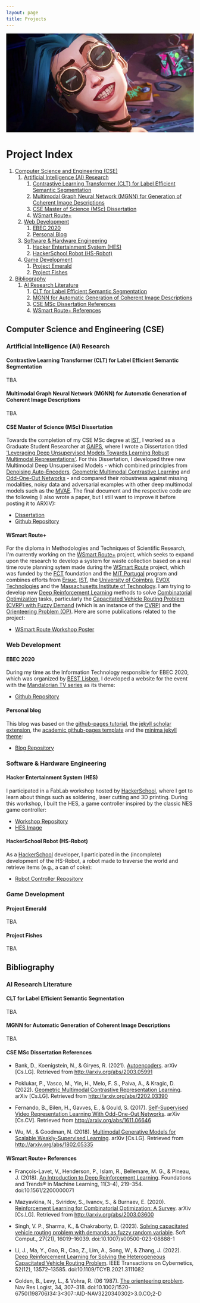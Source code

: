 ```yaml
---
layout: page
title: Projects
---
```

![Jinx from Arcane, a League of Legends Series, wearing soldering googles](images/Ella-Purnell-Jinx-Arcane-League-of-Legends.webp)
# Project Index
1. [Computer Science and Engineering (CSE)](#computer-science-and-engineering-cse)
    1. [Artificial Intelligence (AI) Research](#artificial-intelligence-ai-research)
        1. [Contrastive Learning Transformer (CLT) for Label Efficient Semantic Segmentation](#contrastive-learning-transformer-clt-for-label-efficient-semantic-segmentation)
        2. [Multimodal Graph Neural Network (MGNN) for Generation of Coherent Image Descriptions](#multimodal-graph-neural-network-mgnn-for-automatic-generation-of-coherent-image-descriptions)
        3. [CSE Master of Science (MSc) Dissertation](#cse-master-of-science-msc-dissertation)
        4. [WSmart Route+](#wsmart-route)
    2. [Web Development](#web-development)
        1. [EBEC 2020](#ebec-2020)
        2. [Personal Blog](#personal-blog)
    3. [Software & Hardware Engineering](#software--hardware-engineering)
        1. [Hacker Entertainment System (HES)](#hacker-entertainment-system-hes)
        2. [HackerSchool Robot (HS-Robot)](#hackerschool-robot-hs-robot)
    4. [Game Development](#game-development)
        1. [Project Emerald](#project-emerald)
        2. [Project Fishes](#project-fishes)
2. [Bibliography](#bibliography)
    1. [AI Research Literature](#ai-research-literature)
        1. [CLT for Label Efficient Semantic Segmentation](#clt-for-label-efficient-semantic-segmentation)
        2. [MGNN for Automatic Generation of Coherent Image Descriptions](#mgnn-for-automatic-generation-of-coherent-image-descriptions)
        3. [CSE MSc Dissertation References](#cse-msc-dissertation-references)
        4. [WSmart Route+ References](#wsmart-route-references)

## Computer Science and Engineering (CSE)
### Artificial Intelligence (AI) Research
#### Contrastive Learning Transformer (CLT) for Label Efficient Semantic Segmentation
TBA
#### Multimodal Graph Neural Network (MGNN) for Automatic Generation of Coherent Image Descriptions
TBA
#### CSE Master of Science (MSc) Dissertation
Towards the completion of my CSE MSc degree at [IST](https://tecnico.ulisboa.pt/en/), I worked as a Graduate Student Researcher at [GAIPS](https://gaips.inesc-id.pt/), where I wrote a Dissertation titled ['Leveraging Deep Unsupervised Models Towards Learning Robust Multimodal Representations'](docs/IST_UL___MEIC_Thesis___Dissertacao_final__Copy_.pdf). For this Dissertation, I developed three new Multimodal Deep Unsupervised Models - which combined principles from [Denoising Auto-Encoders](docs/literature/papers/autoencoders.pdf), [Geometric Multimodal Contrastive Learning](docs/literature/papers/geometric_multimodal_cl.pdf) and [Odd-One-Out Networks](docs/literature/papers/ssl_video_ooo_nets.pdf) - and compared their robustness against missing modalities, noisy data and adversarial examples with other deep multimodal models such as the [MVAE](docs/literature/papers/multimodal_gen_models_scalable_wsl.pdf). The final document and the respective code are the following (I also wrote a paper, but I still want to improve it before posting it to ARXIV):
- [Dissertation](docs/IST_UL___MEIC_Thesis___Dissertacao_final__Copy_.pdf)
- [Github Repository](https://github.com/ACFPeacekeeper/rgmc)

#### WSmart Route+
For the diploma in Methodologies and Techniques of Scientific Research, I'm currently working on the [WSmart Route+](https://cegist.tecnico.ulisboa.pt/projects/wsmart-route-towards-smart-waste-collection-route-planning-system) project, which seeks to expand upon the research to develop a system for waste collection based on a real time route planning sytem made during the [WSmart Route](https://wsmartroute.tecnico.ulisboa.pt/#title) project, which was funded by the [FCT](https://www.fct.pt/en/) foundation and the [MIT Portugal](https://mitportugal.org/) program and combines efforts from [Ersuc](https://ersuc.pt/), [IST](https://tecnico.ulisboa.pt/en/), the [University of Coimbra](https://www.uc.pt/), [EVOX Technologies](https://evox.pt/) and the [Massachusetts Institute of Technology](https://www.mit.edu/). I am trying to develop new [Deep Reinforcement Learning](docs/literature/papers/intro_drl.pdf) methods to solve [Combinatorial Optimization](docs/literature/papers/rl_co.pdf) tasks, particularly the [Capacitated Vehicle Routing Problem (CVRP) with Fuzzy Demand](docs/literature/papers/solving_cvrp_demands_fuzzy_rv.pdf) (which is an instance of the [CVRP](docs/literature/papers/drl_solving_het_cvrp.pdf)) and  the [Orienteering Problem (OP)](docs/literature/papers/orienteering.pdf). Here are some publications related to the project:
- [WSmart Route Workshop Poster](images/workshop_posters/workshop-poster.png)

### Web Development
#### EBEC 2020
During my time as the Information Technology responsible for EBEC 2020, which was organized by [BEST Lisbon](https://best.tecnico.ulisboa.pt/), I developed a website for the event with the [Mandalorian TV series](https://www.imdb.com/title/tt8111088/) as its theme:
- [Github Repository](https://github.com/ACFPeacekeeper/ebec2020)

#### Personal blog
This blog was based on the [github-pages tutorial](https://github.com/skills/github-pages), the [jekyll scholar extension](https://github.com/inukshuk/jekyll-scholar/tree/main), the [academic github-pages template](https://github.com/academicpages/academicpages.github.io) and the [minima jekyll theme](https://github.com/jekyll/minima):
- [Blog Repository](https://github.com/ACFPeacekeeper/github-pages)

### Software & Hardware Engineering
#### Hacker Entertainment System (HES)
I participated in a FabLab workshop hosted by [HackerSchool](https://hackerschool.tecnico.ulisboa.pt/), where I got to learn about things such as soldering, laser cutting and 3D printing. During this workshop, I built the HES, a game controller inspired by the classic NES game controller:
- [Workshop Repository](https://github.com/ACFPeacekeeper/HES)
- [HES Image](images/hes.jpeg)

#### HackerSchool Robot (HS-Robot)
As a [HackerSchool](https://hackerschool.tecnico.ulisboa.pt/) developer, I participated in the (incomplete) development of the HS-Robot, a robot made to traverse the world and retrieve items (e.g., a can of coke):
- [Robot Controller Repository](https://github.com/ACFPeacekeeper/HS-Robot-Controller)

### Game Development
#### Project Emerald
TBA

#### Project Fishes
TBA

## Bibliography
### AI Research Literature
#### CLT for Label Efficient Semantic Segmentation
TBA

#### MGNN for Automatic Generation of Coherent Image Descriptions
TBA

#### CSE MSc Dissertation References
- Bank, D., Koenigstein, N., & Giryes, R. (2021). [Autoencoders](docs/literature/papers/autoencoders.pdf). arXiv [Cs.LG]. Retrieved from http://arxiv.org/abs/2003.05991

- Poklukar, P., Vasco, M., Yin, H., Melo, F. S., Paiva, A., & Kragic, D. (2022). [Geometric Multimodal Contrastive Representation Learning](docs/literature/papers/geometric_multimodal_cl.pdf). arXiv [Cs.LG]. Retrieved from http://arxiv.org/abs/2202.03390

- Fernando, B., Bilen, H., Gavves, E., & Gould, S. (2017). [Self-Supervised Video Representation Learning With Odd-One-Out Networks](docs/literature/papers/ssl_video_ooo_nets.pdf). arXiv [Cs.CV]. Retrieved from http://arxiv.org/abs/1611.06646

- Wu, M., & Goodman, N. (2018). [Multimodal Generative Models for Scalable Weakly-Supervised Learning](docs/literature/papers/multimodal_gen_models_scalable_wsl.pdf). arXiv [Cs.LG]. Retrieved from http://arxiv.org/abs/1802.05335

#### WSmart Route+ References
- François-Lavet, V., Henderson, P., Islam, R., Bellemare, M. G., & Pineau, J. (2018). [An Introduction to Deep Reinforcement Learning](docs/literature/papers/intro_drl.pdf). Foundations and Trends® in Machine Learning, 11(3–4), 219–354. doi:10.1561/2200000071

- Mazyavkina, N., Sviridov, S., Ivanov, S., & Burnaev, E. (2020). [Reinforcement Learning for Combinatorial Optimization: A Survey](docs/literature/papers/rl_co.pdf). arXiv [Cs.LG]. Retrieved from http://arxiv.org/abs/2003.03600

- Singh, V. P., Sharma, K., & Chakraborty, D. (2023). [Solving capacitated vehicle routing problem with demands as fuzzy random variable](docs/literature/papers/solving_cvrp_demands_fuzzy_rv.pdf). Soft Comput., 27(21), 16019–16039. doi:10.1007/s00500-023-08888-1

- Li, J., Ma, Y., Gao, R., Cao, Z., Lim, A., Song, W., & Zhang, J. (2022). [Deep Reinforcement Learning for Solving the Heterogeneous Capacitated Vehicle Routing Problem](docs/literature/papers/drl_solving_het_cvrp.pdf). IEEE Transactions on Cybernetics, 52(12), 13572–13585. doi:10.1109/TCYB.2021.3111082

- Golden, B., Levy, L., & Vohra, R. (06 1987). [The orienteering problem](docs/literature/papers/orienteering.pdf). Nav Res Logist, 34, 307–318. doi:10.1002/1520-6750(198706)34:3<307::AID-NAV3220340302>3.0.CO;2-D